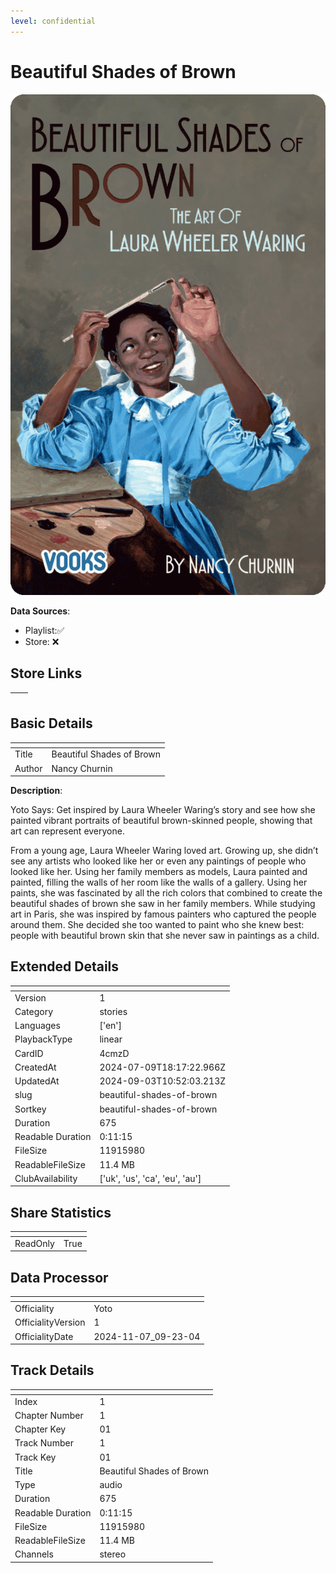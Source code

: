 ```yaml
---
level: confidential
---
```

# Beautiful Shades of Brown

![card_[4cmzD].png](../../img/cards/card_[4cmzD].png)

**Data Sources**: 

- Playlist:✅
- Store: ❌


## Store Links

| <!-- --> | <!-- --> |
| - | - |


## Basic Details

| <!-- --> | <!-- --> |
| - | - |
| Title | Beautiful Shades of Brown |
| Author | Nancy Churnin |

**Description**:

Yoto Says: Get inspired by Laura Wheeler Waring’s story and see how she painted vibrant portraits of beautiful brown-skinned people, showing that art can represent everyone.

From a young age, Laura Wheeler Waring loved art. Growing up, she didn’t see any artists who looked like her or even any paintings of people who looked like her. Using her family members as models, Laura painted and painted, filling the walls of her room like the walls of a gallery. Using her paints, she was fascinated by all the rich colors that combined to create the beautiful shades of brown she saw in her family members. While studying art in Paris, she was inspired by famous painters who captured the people around them. She decided she too wanted to paint who she knew best: people with beautiful brown skin that she never saw in paintings as a child.


## Extended Details

| <!-- --> | <!-- --> |
| - | - |
| Version | 1 |
| Category | stories |
| Languages | ['en'] |
| PlaybackType | linear |
| CardID | 4cmzD |
| CreatedAt | 2024-07-09T18:17:22.966Z |
| UpdatedAt | 2024-09-03T10:52:03.213Z |
| slug | beautiful-shades-of-brown |
| Sortkey | beautiful-shades-of-brown |
| Duration | 675 |
| Readable Duration | 0:11:15 |
| FileSize | 11915980 |
| ReadableFileSize | 11.4 MB |
| ClubAvailability | ['uk', 'us', 'ca', 'eu', 'au'] |


## Share Statistics

| <!-- --> | <!-- --> |
| - | - |
| ReadOnly | True |


## Data Processor

| <!-- --> | <!-- --> |
| - | - |
| Officiality | Yoto
| OfficialityVersion | 1
| OfficialityDate | 2024-11-07_09-23-04


## Track Details

| <!-- --> | <!-- --> |
| - | - |
| Index | 1 |
| Chapter Number | 1 |
| Chapter Key | 01 |
| Track Number | 1 |
| Track Key | 01 |
| Title | Beautiful Shades of Brown |
| Type | audio |
| Duration | 675 |
| Readable Duration | 0:11:15 |
| FileSize | 11915980 |
| ReadableFileSize | 11.4 MB |
| Channels | stereo |

